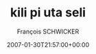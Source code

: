 ---
title: 'kili pi uta seli'
posts: 2
hash: 't633'
author: 'François SCHWICKER'
date: 2007-01-30T21:57:00+00:00
sources:
  - http://forums.tokipona.org/viewtopic.php%3Ft=633.html
---
